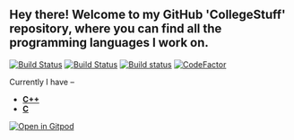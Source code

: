 ## Hey there! Welcome to my GitHub 'CollegeStuff' repository, where you can find all the programming languages I work on.

[![Build Status](https://travis-ci.com/crazyuploader/CollegeStuff.svg?branch=master)](https://travis-ci.com/crazyuploader/CollegeStuff)
[![Build Status](https://github.com/crazyuploader/CollegeStuff/workflows/Builds/badge.svg?branch=master)](https://github.com/crazyuploader/CollegeStuff/actions)
[![Build status](https://ci.appveyor.com/api/projects/status/w7541r9t4b3g4ad5?svg=true)](https://ci.appveyor.com/project/crazyuploader/collegestuff)
[![CodeFactor](https://www.codefactor.io/repository/github/crazyuploader/collegestuff/badge)](https://www.codefactor.io/repository/github/crazyuploader/collegestuff)

Currently I have –

- <b>[C++](/programs/cpp)</b>
- <b>[C](/programs/c)</b>

[![Open in Gitpod](https://gitpod.io/button/open-in-gitpod.svg?style=flat-square)](https://gitpod.io/#https://github.com/crazyuploader/CollegeStuff)
